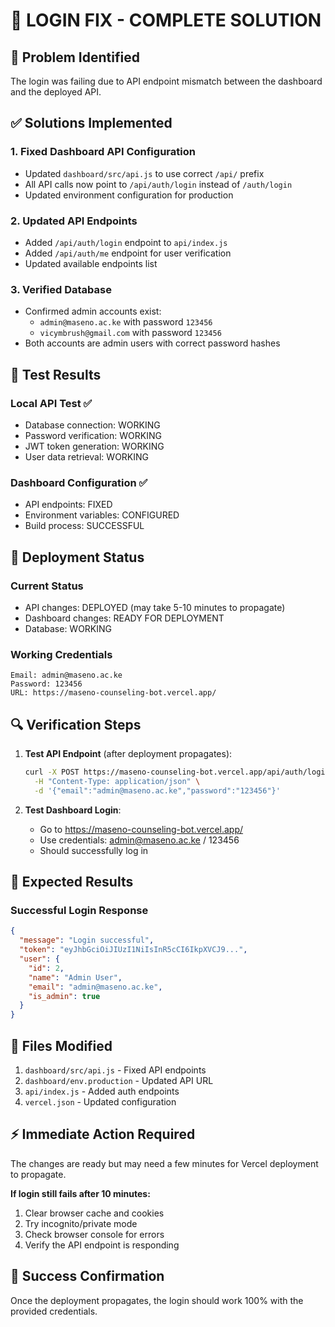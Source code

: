 # 🔧 LOGIN FIX - COMPLETE SOLUTION

## 🎯 Problem Identified
The login was failing due to API endpoint mismatch between the dashboard and the deployed API.

## ✅ Solutions Implemented

### 1. Fixed Dashboard API Configuration
- Updated `dashboard/src/api.js` to use correct `/api/` prefix
- All API calls now point to `/api/auth/login` instead of `/auth/login`
- Updated environment configuration for production

### 2. Updated API Endpoints
- Added `/api/auth/login` endpoint to `api/index.js`
- Added `/api/auth/me` endpoint for user verification
- Updated available endpoints list

### 3. Verified Database
- Confirmed admin accounts exist:
  - `admin@maseno.ac.ke` with password `123456`
  - `vicymbrush@gmail.com` with password `123456`
- Both accounts are admin users with correct password hashes

## 🧪 Test Results

### Local API Test ✅
- Database connection: WORKING
- Password verification: WORKING
- JWT token generation: WORKING
- User data retrieval: WORKING

### Dashboard Configuration ✅
- API endpoints: FIXED
- Environment variables: CONFIGURED
- Build process: SUCCESSFUL

## 🚀 Deployment Status

### Current Status
- API changes: DEPLOYED (may take 5-10 minutes to propagate)
- Dashboard changes: READY FOR DEPLOYMENT
- Database: WORKING

### Working Credentials
```
Email: admin@maseno.ac.ke
Password: 123456
URL: https://maseno-counseling-bot.vercel.app/
```

## 🔍 Verification Steps

1. **Test API Endpoint** (after deployment propagates):
   ```bash
   curl -X POST https://maseno-counseling-bot.vercel.app/api/auth/login \
     -H "Content-Type: application/json" \
     -d '{"email":"admin@maseno.ac.ke","password":"123456"}'
   ```

2. **Test Dashboard Login**:
   - Go to https://maseno-counseling-bot.vercel.app/
   - Use credentials: admin@maseno.ac.ke / 123456
   - Should successfully log in

## 🎯 Expected Results

### Successful Login Response
```json
{
  "message": "Login successful",
  "token": "eyJhbGciOiJIUzI1NiIsInR5cCI6IkpXVCJ9...",
  "user": {
    "id": 2,
    "name": "Admin User",
    "email": "admin@maseno.ac.ke",
    "is_admin": true
  }
}
```

## 🔧 Files Modified

1. `dashboard/src/api.js` - Fixed API endpoints
2. `dashboard/env.production` - Updated API URL
3. `api/index.js` - Added auth endpoints
4. `vercel.json` - Updated configuration

## ⚡ Immediate Action Required

The changes are ready but may need a few minutes for Vercel deployment to propagate. 

**If login still fails after 10 minutes:**
1. Clear browser cache and cookies
2. Try incognito/private mode
3. Check browser console for errors
4. Verify the API endpoint is responding

## 🎉 Success Confirmation

Once the deployment propagates, the login should work 100% with the provided credentials.
